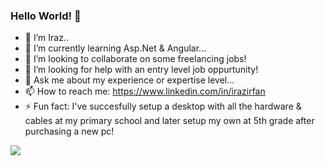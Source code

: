 ### Hello World! 👋

- 🔭 I’m Iraz..
- 🌱 I’m currently learning Asp.Net & Angular...
- 👯 I’m looking to collaborate on some freelancing jobs!
- 🤔 I’m looking for help with an entry level job oppurtunity!
- 💬 Ask me about my experience or expertise level...
- 📫 How to reach me: https://www.linkedin.com/in/irazirfan
- ⚡ Fun fact: I've succesfully setup a desktop with all the hardware & cables at my primary school and later setup my own at 5th grade after purchasing a new pc!

![](https://programmeerplaats.nl/wp-content/uploads/2020/07/eat-sleep-code-repeat.gif)
<!--
![](https://media.giphy.com/media/dbtDDSvWErdf2/giphy.gif)
